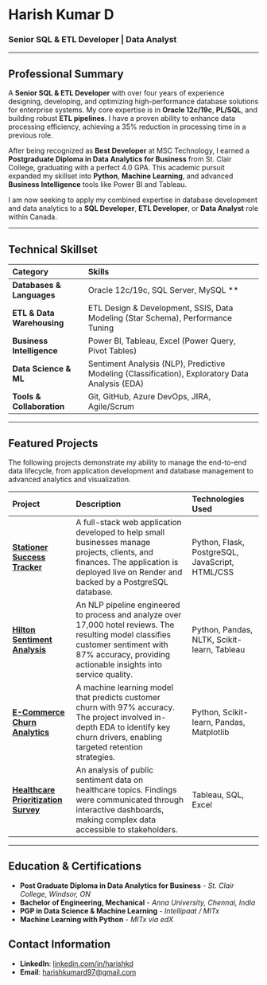 # Harish Kumar D

### Senior SQL & ETL Developer | Data Analyst

---

## Professional Summary

A **Senior SQL & ETL Developer** with over four years of experience designing, developing, and optimizing high-performance database solutions for enterprise systems. My core expertise is in **Oracle 12c/19c**, **PL/SQL**, and building robust **ETL pipelines**. I have a proven ability to enhance data processing efficiency, achieving a 35% reduction in processing time in a previous role.

After being recognized as **Best Developer** at MSC Technology, I earned a **Postgraduate Diploma in Data Analytics for Business** from St. Clair College, graduating with a perfect 4.0 GPA. This academic pursuit expanded my skillset into **Python**, **Machine Learning**, and advanced **Business Intelligence** tools like Power BI and Tableau.

I am now seeking to apply my combined expertise in database development and data analytics to a **SQL Developer**, **ETL Developer**, or **Data Analyst** role within Canada.

---

## Technical Skillset

| Category | Skills |
| :--- | :--- |
| **Databases & Languages** | Oracle 12c/19c, SQL Server, MySQL **|** PL/SQL, T-SQL, Python (Pandas, NumPy, Scikit-learn) |
| **ETL & Data Warehousing** | ETL Design & Development, SSIS, Data Modeling (Star Schema), Performance Tuning |
| **Business Intelligence** | Power BI, Tableau, Excel (Power Query, Pivot Tables) |
| **Data Science & ML** | Sentiment Analysis (NLP), Predictive Modeling (Classification), Exploratory Data Analysis (EDA) |
| **Tools & Collaboration** | Git, GitHub, Azure DevOps, JIRA, Agile/Scrum |

---

## Featured Projects

The following projects demonstrate my ability to manage the end-to-end data lifecycle, from application development and database management to advanced analytics and visualization.

| Project | Description | Technologies Used |
| :--- | :--- | :--- |
| **[Stationer Success Tracker](https://github.com/harrisd97/stationer_tracker)** | A full-stack web application developed to help small businesses manage projects, clients, and finances. The application is deployed live on Render and backed by a PostgreSQL database. | Python, Flask, PostgreSQL, JavaScript, HTML/CSS |
| **[Hilton Sentiment Analysis](https://github.com/harrisd97/hilton-sentiment-analysis)** | An NLP pipeline engineered to process and analyze over 17,000 hotel reviews. The resulting model classifies customer sentiment with 87% accuracy, providing actionable insights into service quality. | Python, Pandas, NLTK, Scikit-learn, Tableau |
| **[E-Commerce Churn Analytics](https://github.com/harrisd97/E-Commerce-Churn-Analytics)** | A machine learning model that predicts customer churn with 97% accuracy. The project involved in-depth EDA to identify key churn drivers, enabling targeted retention strategies. | Python, Scikit-learn, Pandas, Matplotlib |
| **[Healthcare Prioritization Survey](https://github.com/harrisd97/Health-Care-Prioritization-Survey)** | An analysis of public sentiment data on healthcare topics. Findings were communicated through interactive dashboards, making complex data accessible to stakeholders. | Tableau, SQL, Excel |

---

## Education & Certifications

- **Post Graduate Diploma in Data Analytics for Business** - *St. Clair College, Windsor, ON*
- **Bachelor of Engineering, Mechanical** - *Anna University, Chennai, India*
- **PGP in Data Science & Machine Learning** - *Intellipaat / MITx*
- **Machine Learning with Python** - *MITx via edX*

## Contact Information

- **LinkedIn**: [linkedin.com/in/harishkd](https://www.linkedin.com/in/harishkd)
- **Email**: [harishkumard97@gmail.com](mailto:harishkumard97@gmail.com)
